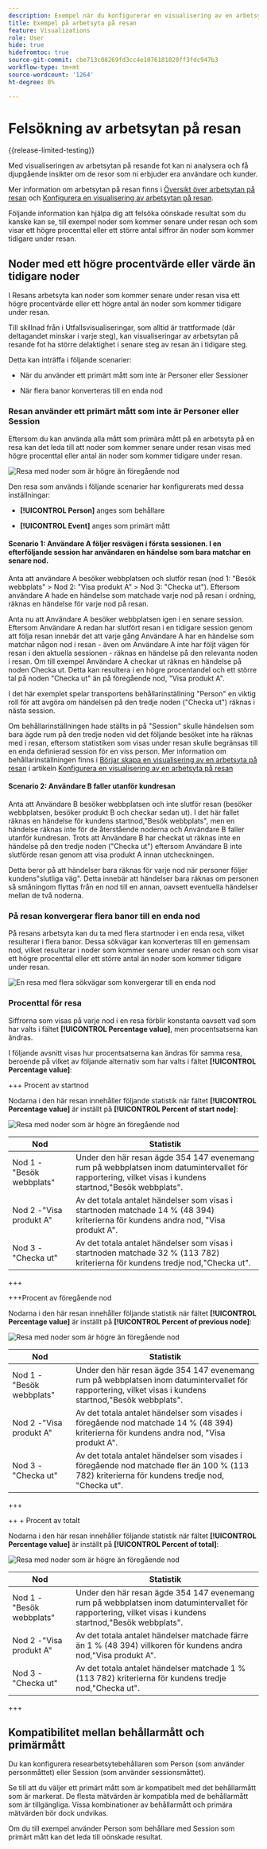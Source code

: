 ```yaml
---
description: Exempel när du konfigurerar en visualisering av en arbetsyta i en resa
title: Exempel på arbetsyta på resan
feature: Visualizations
role: User
hide: true
hidefromtoc: true
source-git-commit: cbe713c08269fd3cc4e1076181020ff3fdc947b3
workflow-type: tm+mt
source-wordcount: '1264'
ht-degree: 0%

---
```


# Felsökning av arbetsytan på resan

{{release-limited-testing}}

Med visualiseringen av arbetsytan på resande fot kan ni analysera och få djupgående insikter om de resor som ni erbjuder era användare och kunder.

Mer information om arbetsytan på resan finns i [Översikt över arbetsytan på resan](/help/analysis-workspace/visualizations/journey-canvas/journey-canvas.md) och [Konfigurera en visualisering av arbetsytan på resan](/help/analysis-workspace/visualizations/journey-canvas/configure-journey-canvas.md).

Följande information kan hjälpa dig att felsöka oönskade resultat som du kanske kan se, till exempel noder som kommer senare under resan och som visar ett högre procenttal eller ett större antal siffror än noder som kommer tidigare under resan.

## Noder med ett högre procentvärde eller värde än tidigare noder

I Resans arbetsyta kan noder som kommer senare under resan visa ett högre procentvärde eller ett högre antal än noder som kommer tidigare under resan.

Till skillnad från i Utfallsvisualiseringar, som alltid är trattformade (där deltagandet minskar i varje steg), kan visualiseringar av arbetsytan på resande fot ha större delaktighet i senare steg av resan än i tidigare steg.

Detta kan inträffa i följande scenarier:

* När du använder ett primärt mått som inte är Personer eller Sessioner

* När flera banor konverteras till en enda nod

### Resan använder ett primärt mått som inte är Personer eller Session

Eftersom du kan använda alla mått som primära mått på en arbetsyta på en resa kan det leda till att noder som kommer senare under resan visas med högre procenttal eller antal än noder som kommer tidigare under resan.

![Resa med noder som är högre än föregående nod](assets/journey-canvas-higher-percentage.png)

Den resa som används i följande scenarier har konfigurerats med dessa inställningar:

* **[!UICONTROL Person]** anges som behållare

* **[!UICONTROL Event]** anges som primärt mått

#### Scenario 1: Användare A följer resvägen i första sessionen. I en efterföljande session har användaren en händelse som bara matchar en senare nod.

Anta att användare A besöker webbplatsen och slutför resan (nod 1: &quot;Besök webbplats&quot; > Nod 2: &quot;Visa produkt A&quot; > Nod 3: &quot;Checka ut&quot;). Eftersom användare A hade en händelse som matchade varje nod på resan i ordning, räknas en händelse för varje nod på resan.

Anta nu att Användare A besöker webbplatsen igen i en senare session. Eftersom Användare A redan har slutfört resan i en tidigare session genom att följa resan innebär det att varje gång Användare A har en händelse som matchar någon nod i resan - även om Användare A inte har följt vägen för resan i den aktuella sessionen - räknas en händelse på den relevanta noden i resan. Om till exempel Användare A checkar ut räknas en händelse på noden Checka ut. Detta kan resultera i en högre procentandel och ett större tal på noden &quot;Checka ut&quot; än på föregående nod, &quot;Visa produkt A&quot;.

I det här exemplet spelar transportens behållarinställning &quot;Person&quot; en viktig roll för att avgöra om händelsen på den tredje noden (&quot;Checka ut&quot;) räknas i nästa session.

Om behållarinställningen hade ställts in på &quot;Session&quot; skulle händelsen som bara ägde rum på den tredje noden vid det följande besöket inte ha räknas med i resan, eftersom statistiken som visas under resan skulle begränsas till en enda definierad session för en viss person. Mer information om behållarinställningen finns i [Börjar skapa en visualisering av en arbetsyta på resan](/help/analysis-workspace/visualizations/journey-canvas/configure-journey-canvas.md#begin-building-a-journey-canvas-visualization) i artikeln [Konfigurera en visualisering av en arbetsyta på resan](/help/analysis-workspace/visualizations/journey-canvas/configure-journey-canvas.md)

<!-- The time allotted for users to move along the path is determined by the container setting. Because "Person" is selected as the container setting in this example, people who followed the journey's path in one session (moving from Node 1 to Node 2 and to Node 3) met the criteria of the journey. On any subsequent visits to the site, any event they have that matches any node on the journey is counted on that node. -->

#### Scenario 2: Användare B faller utanför kundresan

Anta att Användare B besöker webbplatsen och inte slutför resan (besöker webbplatsen, besöker produkt B och checkar sedan ut). I det här fallet räknas en händelse för kundens startnod,&quot;Besök webbplats&quot;, men en händelse räknas inte för de återstående noderna och Användare B faller utanför kundresan. Trots att Användare B har checkat ut räknas inte en händelse på den tredje noden (&quot;Checka ut&quot;) eftersom Användare B inte slutförde resan genom att visa produkt A innan utcheckningen.

Detta beror på att händelser bara räknas för varje nod när personer följer kundens&quot;slutliga väg&quot;. Detta innebär att händelser bara räknas om personen så småningom flyttas från en nod till en annan, oavsett eventuella händelser mellan de två noderna.

### På resan konvergerar flera banor till en enda nod

På resans arbetsyta kan du ta med flera startnoder i en enda resa, vilket resulterar i flera banor. Dessa sökvägar kan konverteras till en gemensam nod, vilket resulterar i noder som kommer senare under resan och som visar ett högre procenttal eller ett större antal än noder som kommer tidigare under resan.

![En resa med flera sökvägar som konvergerar till en enda nod](assets/journey-canvas-percentage-converge.png)

<!--

The journey used in the following scenarios is configured with the following settings:

* **[!UICONTROL Person]** is set as the container

* **[!UICONTROL Event]** is set as the primary metric

#### Scenario 

When a journey contains multiple paths that converge into a single node, the two paths are combined into the single node using the OR operator. This can result in the

-->

### Procenttal för resa

Siffrorna som visas på varje nod i en resa förblir konstanta oavsett vad som har valts i fältet **[!UICONTROL Percentage value]**, men procentsatserna kan ändras.

I följande avsnitt visas hur procentsatserna kan ändras för samma resa, beroende på vilket av följande alternativ som har valts i fältet **[!UICONTROL Percentage value]**:

+++ Procent av startnod

Nodarna i den här resan innehåller följande statistik när fältet **[!UICONTROL Percentage value]** är inställt på **[!UICONTROL Percent of start node]**:

![Resa med noder som är högre än föregående nod](assets/journey-canvas-higher-percentage.png)

| Nod | Statistik |
|---------|----------|
| Nod 1 -&quot;Besök webbplats&quot; | Under den här resan ägde 354 147 evenemang rum på webbplatsen inom datumintervallet för rapportering, vilket visas i kundens startnod,&quot;Besök webbplats&quot;. |
| Nod 2 -&quot;Visa produkt A&quot; | Av det totala antalet händelser som visas i startnoden matchade 14 % (48 394) kriterierna för kundens andra nod, &quot;Visa produkt A&quot;. |
| Nod 3 -&quot;Checka ut&quot; | Av det totala antalet händelser som visas i startnoden matchade 32 % (113 782) kriterierna för kundens tredje nod,&quot;Checka ut&quot;. |

+++

+++Procent av föregående nod

Nodarna i den här resan innehåller följande statistik när fältet **[!UICONTROL Percentage value]** är inställt på **[!UICONTROL Percent of previous node]**:

![Resa med noder som är högre än föregående nod](assets/journey-canvas-percentage-previous.png)

| Nod | Statistik |
|---------|----------|
| Nod 1 -&quot;Besök webbplats&quot; | Under den här resan ägde 354 147 evenemang rum på webbplatsen inom datumintervallet för rapportering, vilket visas i kundens startnod,&quot;Besök webbplats&quot;. |
| Nod 2 -&quot;Visa produkt A&quot; | Av det totala antalet händelser som visades i föregående nod matchade 14 % (48 394) kriterierna för kundens andra nod, &quot;Visa produkt A&quot;. |
| Nod 3 -&quot;Checka ut&quot; | Av det totala antalet händelser som visades i föregående nod matchade fler än 100 % (113 782) kriterierna för kundens tredje nod, &quot;Checka ut&quot;. |

+++

++ + Procent av totalt

Nodarna i den här resan innehåller följande statistik när fältet **[!UICONTROL Percentage value]** är inställt på **[!UICONTROL Percent of total]**:

![Resa med noder som är högre än föregående nod](assets/journey-canvas-percentage-total.png)

| Nod | Statistik |
|---------|----------|
| Nod 1 -&quot;Besök webbplats&quot; | Under den här resan ägde 354 147 evenemang rum på webbplatsen inom datumintervallet för rapportering, vilket visas i kundens startnod,&quot;Besök webbplats&quot;. |
| Nod 2 -&quot;Visa produkt A&quot; | Av det totala antalet händelser matchade färre än 1 % (48 394) villkoren för kundens andra nod,&quot;Visa produkt A&quot;. |
| Nod 3 -&quot;Checka ut&quot; | Av det totala antalet händelser matchade 1 % (113 782) kriterierna för kundens tredje nod,&quot;Checka ut&quot;. |

+++

## Kompatibilitet mellan behållarmått och primärmått

Du kan konfigurera researbetsytebehållaren som Person (som använder personmåttet) eller Session (som använder sessionsmåttet).

Se till att du väljer ett primärt mått som är kompatibelt med det behållarmått som är markerat. De flesta mätvärden är kompatibla med de behållarmått som är tillgängliga. Vissa kombinationer av behållarmått och primära mätvärden bör dock undvikas.

Om du till exempel använder Person som behållare med Session som primärt mått kan det leda till oönskade resultat.

<!--

## Percentages that exceed 100%

The following configurations can result in nodes that show percentages that exceed 100%:

* When the **[!UICONTROL Percentage value]** field is set to **[!UICONTROL Percent of total]** or **[!UICONTROL Percent of start node]**, and a primary metric is selected that results in less data for the start node than on subsequent nodes.

  For example, if Revenue is selected as the primary metric, and no revenue is being realized on the primary metric, then on any node where revenue is being realized will show as exceeding 100%. 

-->
